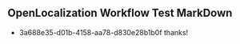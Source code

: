 ## OpenLocalization Workflow Test MarkDown
* 3a688e35-d01b-4158-aa78-d830e28b1b0f thanks!

<!--HONumber=Jul16_HO3-->


